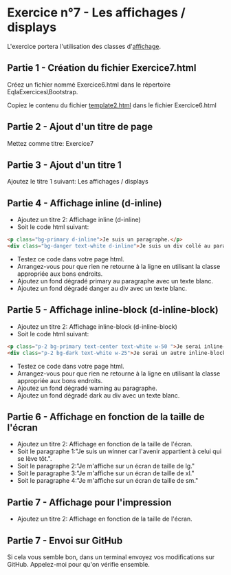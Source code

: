 # Exercice n°7 - Les affichages / displays
L'exercice portera l'utilisation des classes d'[affichage](/Theorie/README.md#xi-les-classes-daffichages).

## Partie 1 - Création du fichier Exercice7.html
Créez un fichier nommé Exercice6.html dans le répertoire EqlaExercices\Bootstrap.  

Copiez le contenu du fichier [template2.html](/Exercices/Templates/template2.html?raw=1) dans le fichier Exercice6.html
## Partie 2 - Ajout d'un titre de page
Mettez comme titre: Exercice7

## Partie 3 - Ajout d'un titre 1
Ajoutez le titre 1 suivant: Les affichages / displays

## Partie 4 - Affichage inline (d-inline)
- Ajoutez un titre 2: Affichage inline (d-inline)
- Soit le code html suivant:
```html
<p class="bg-primary d-inline">Je suis un paragraphe.</p>
<div class="bg-danger text-white d-inline">Je suis un div collé au paragraphe grâce à une classe magique.</div>
```
- Testez ce code dans votre page html.
- Arrangez-vous pour que rien ne retourne à la ligne en utilisant la classe appropriée aux bons endroits.
- Ajoutez un fond dégradé primary au paragraphe avec un texte blanc.
- Ajoutez un fond dégradé danger au div avec un texte blanc.


## Partie 5 - Affichage inline-block (d-inline-block)
- Ajoutez un titre 2: Affichage inline-block (d-inline-block)
- Soit le code html suivant:
```html
<p class="p-2 bg-primary text-center text-white w-50 ">Je serai inline-block<br/>Je suis très bien tu sais ?</p>
<div class="p-2 bg-dark text-white w-25">Je serai un autre inline-block<br/>Et moi je suis encore plus beau !</div>
```
- Testez ce code dans votre page html.
- Arrangez-vous pour que rien ne retourne à la ligne en utilisant la classe appropriée aux bons endroits.
- Ajoutez un fond dégradé warning au paragraphe.
- Ajoutez un fond dégradé dark au div avec un texte blanc.

## Partie 6 - Affichage en fonction de la taille de l'écran
- Ajoutez un titre 2: Affichage en fonction de la taille de l'écran.
- Soit le paragraphe 1:"Je suis un winner car l'avenir appartient à celui qui se lève tôt.".
- Soit le paragraphe 2:"Je m'affiche sur un écran de taille de lg."
- Soit le paragraphe 3:"Je m'affiche sur un écran de taille de xl."
- Soit le paragraphe 4:"Je m'affiche sur un écran de taille de sm."

## Partie 7 - Affichage pour l'impression
- Ajoutez un titre 2: Affichage en fonction de la taille de l'écran.



## Partie 7 - Envoi sur GitHub
Si cela vous semble bon, dans un terminal envoyez vos modifications sur GitHub.
Appelez-moi pour qu'on vérifie ensemble.